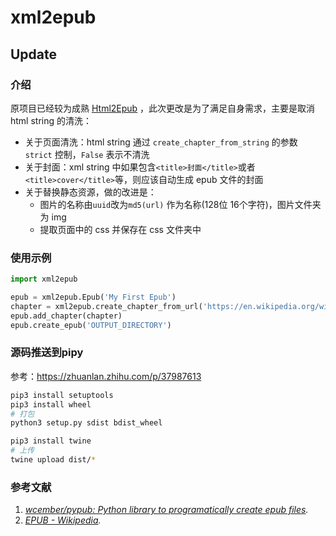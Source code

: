 # xml2epub

## Update

### 介绍

原项目已经较为成熟 [Html2Epub](https://github.com/zzZ5/Html2Epub) ，此次更改是为了满足自身需求，主要是取消 html string 的清洗：

* 关于页面清洗：html string 通过 `create_chapter_from_string` 的参数 `strict` 控制，`False` 表示不清洗
* 关于封面：xml string 中如果包含`<title>封面</title>`或者`<title>cover</title>`等，则应该自动生成 epub 文件的封面
* 关于替换静态资源，做的改进是：
  * 图片的名称由`uuid`改为`md5(url)` 作为名称(128位 16个字符)，图片文件夹为 img
  * 提取页面中的 css 并保存在 css 文件夹中

### 使用示例

```python
import xml2epub

epub = xml2epub.Epub('My First Epub')
chapter = xml2epub.create_chapter_from_url('https://en.wikipedia.org/wiki/EPUB')
epub.add_chapter(chapter)
epub.create_epub('OUTPUT_DIRECTORY')
```

### 源码推送到pipy

参考：https://zhuanlan.zhihu.com/p/37987613

```bash
pip3 install setuptools
pip3 install wheel
# 打包
python3 setup.py sdist bdist_wheel

pip3 install twine
# 上传
twine upload dist/*
```

### 参考文献

1. *[wcember/pypub: Python library to programatically create epub files](https://github.com/wcember/pypub).*
2. *[EPUB - Wikipedia](https://en.wikipedia.org/wiki/EPUB).*
